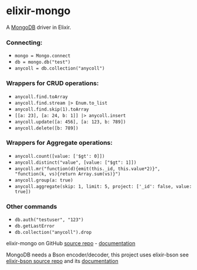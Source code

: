 elixir-mongo
============

A [MongoDB](http://www.mongodb.org) driver in Elixir.

### Connecting:

- `mongo = Mongo.connect`
- `db = mongo.db("test")`
- `anycoll = db.collection("anycoll")`

### Wrappers for CRUD operations:

- `anycoll.find.toArray`
- `anycoll.find.stream |> Enum.to_list`
- `anycoll.find.skip(1).toArray`
- `[[a: 23], [a: 24, b: 1]] |> anycoll.insert`
- `anycoll.update([a: 456], [a: 123, b: 789])`
- `anycoll.delete([b: 789])`

### Wrappers for Aggregate operations:

- `anycoll.count([value: ['$gt': 0]])`
- `anycoll.distinct("value", [value: ["$gt": 1]])`
- `anycoll.mr("function(d){emit(this._id, this.value*2)}", "function(k, vs){return Array.sum(vs)}")`
- `anycoll.group(a: true)`
- `anycoll.aggregate(skip: 1, limit: 5, project: ['_id': false, value: true])`

### Other commands

- `db.auth("testuser", "123")`
- `db.getLastError`
- `db.collection("anycoll").drop`

elixir-mongo on GitHub [source repo](https://github.com/checkiz/elixir-mongo) - 
[documentation](http://checkiz.github.io/elixir-mongo)

MongoDB needs a Bson encoder/decoder, this project uses elixir-bson see [elixir-bson source repo](https://github.com/checkiz/elixir-bson) and its 
[documentation](http://checkiz.github.io/elixir-bson)
